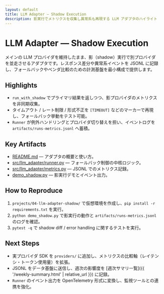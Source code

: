 ```yaml
---
layout: default
title: LLM Adapter — Shadow Execution
description: 影実行でメトリクスを収集し異常系も再現する LLM アダプタのハイライト
---
```


# LLM Adapter — Shadow Execution

メインの LLM プロバイダを維持したまま、影（shadow）実行で別プロバイダを並走させるアダプタです。レスポンス差分や異常系イベントを JSONL に記録し、フォールバックやベンダ比較のための計測基盤を最小構成で提供します。

## Highlights

- `run_with_shadow` でプライマリ結果を返しつつ、影プロバイダのメトリクスを非同期収集。
- タイムアウト / レート制限 / 形式不正を `[TIMEOUT]` などのマーカーで再現し、フォールバック挙動をテスト可能。
- `Runner` が例外ハンドリングとプロバイダ切り替えを担い、イベントログを `artifacts/runs-metrics.jsonl` へ蓄積。

## Key Artifacts

- [README.md](https://github.com/Ryosuke4219/portfolio/blob/main/projects/04-llm-adapter-shadow/README.md) — アダプタの概要と使い方。
- [src/llm_adapter/runner.py](https://github.com/Ryosuke4219/portfolio/blob/main/projects/04-llm-adapter-shadow/src/llm_adapter/runner.py) — フォールバック制御の中核ロジック。
- [src/llm_adapter/metrics.py](https://github.com/Ryosuke4219/portfolio/blob/main/projects/04-llm-adapter-shadow/src/llm_adapter/metrics.py) — JSONL でのメトリクス記録。
- [demo_shadow.py](https://github.com/Ryosuke4219/portfolio/blob/main/projects/04-llm-adapter-shadow/demo_shadow.py) — 影実行デモとイベント出力。

## How to Reproduce

1. `projects/04-llm-adapter-shadow/` で仮想環境を作成し、`pip install -r requirements.txt` を実行。
2. `python demo_shadow.py` で影実行の動作と `artifacts/runs-metrics.jsonl` のログを確認。
3. `pytest -q` で shadow diff / error handling に関するテストを実行。

## Next Steps

- 実プロバイダ SDK を `providers/` に追加し、メトリクスの比較軸（レイテンシ・トークン使用量）を拡張。
- JSONL をデータ基盤に送信し、週次の影響度を [週次サマリ一覧]({{ '/weekly-summary.html' | relative_url }}) に記録。
- `Runner` のイベント出力を OpenTelemetry 形式に変換し、監視ツールとの連携を強化。
